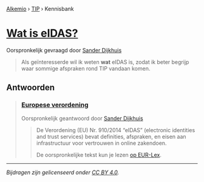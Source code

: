 [Alkemio](https://welcome.alkem.io/) › [TIP](https://alkem.io/tip/dashboard) › Kennisbank
# [Wat is eIDAS?](https://alkem.io/tip/collaboration/watiseidas-4062)
Oorspronkelijk gevraagd door [Sander Dijkhuis](https://alkem.io/user/sander-dijkhuis-3912)
>Als geïnteresserde wil ik weten __wat__ eIDAS is, zodat ik beter begrijp waar sommige afspraken rond TIP vandaan komen.
## Antwoorden
>### [Europese verordening](https://alkem.io/tip/collaboration/watiseidas-4062/posts/europeseverordening-4270)
>Oorspronkelijk geantwoord door [Sander Dijkhuis](https://alkem.io/tip/collaboration/watiseidas-4062/posts/europeseverordening-4270)
>>De Verordening (EU) Nr. 910/2014 “eIDAS” (electronic identities and trust services) bevat definities, afspraken, en eisen aan infrastructuur voor vertrouwen in online zakendoen.
>>
>>De oorspronkelijke tekst kun je lezen [op EUR-Lex](https://eur-lex.europa.eu/legal-content/EN/TXT/?uri=uriserv%3AOJ.L_.2014.257.01.0073.01.ENG). 
* * *
_Bijdragen zijn gelicenseerd onder [CC BY 4.0](https://creativecommons.org/licenses/by/4.0/deed.nl)._
